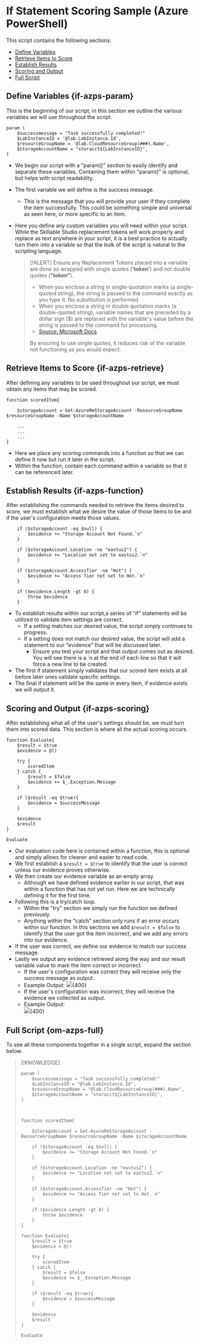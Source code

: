 # If Statement Scoring Sample (Azure PowerShell)

This script contains the following sections:
- [Define Variables](#if-azps-param)
- [Retrieve Items to Score](#if-azps-retrieve)
- [Establish Results](#if-azps-function)
- [Scoring and Output](#if-azps-scoring)
- [Full Script](#if-azps-full)


## Define Variables {if-azps-param}
This is the beginning of our script, in this section we outline the various variables we will use throughout the script.

```linenums
param (
    $successmessage = "Task successfully completed!"    
    $LabInstanceID = '@lab.LabInstance.Id',
    $resourceGroupName = '@lab.CloudResourceGroup(###).Name',
    $storageAccountName = "storacct${LabInstanceID}",
)
```

- We begin our script with a "param()" section to easily identify and separate these variables. Containing them within "param()" is optional, but helps with script readability.
- The first variable we will define is the success message.
    - This is the message that you will provide your user if they complete the item successfully. This could be something simple and universal as seen here, or more specific to an item.
- Here you define any custom variables you will need within your script. While the Skillable Studio replacement tokens will work properly and replace as text anywhere in your script, it is a best practice to actually turn them into a variable so that the bulk of the script is natural to the scripting language.

    > [!ALERT] Ensure any Replacement Tokens placed into a variable are done so wrapped with single quotes (**'token'**) and not double quotes (**"token"**).
    >
    > - When you enclose a string in single-quotation marks (a single-quoted string), the string is passed to the command exactly as you type it. No substitution is performed.
    > - When you enclose a string in double quotation marks (a double-quoted string), variable names that are preceded by a dollar sign ($) are replaced with the variable's value before the string is passed to the command for processing.
    > - [Source: Microsoft Docs](https://docs.microsoft.com/en-us/powershell/module/microsoft.powershell.core/about/about_quoting_rules?view=powershell-6)
    >
    > By ensuring to use single quotes, it reduces risk of the variable not functioning as you would expect.

## Retrieve Items to Score {if-azps-retrieve}
After defining any variables to be used throughout our script, we must obtain any items that may be scored. 

```linenums
function scoredItem{

    $storageAccount = Get-AzureRmStorageAccount -ResourceGroupName $resourceGroupName -Name $storageAccountName

    ...
    ...
    ...
}
```

- Here we place any scoring commands into a function so that we can define it now but run it later in the script.
- Within the function, contain each command within a variable so that it can be referenced later.

## Establish Results {if-azps-function}
After establishing the commands needed to retrieve the items desired to score, we must establish what we desire the value of those items to be and if the user's configuration meets those values.

```linenums
    if ($storageAccount -eq $null) {
        $evidence += "Storage Account Not Found.`n"
    }

    if ($storageAccount.Location -ne "eastus2") {
        $evidence += "Location not set to eastus2.`n"
    }

    if ($storageAccount.AccessTier -ne "Hot") {
        $evidence += "Access Tier not set to Hot.`n"
    }
    
    if ($evidence.Length -gt 0) {
        throw $evidence
    }
```

- To establish results within our script,a series of "if" statements will be utilized to validate item settings are correct.
    - If a setting matches our desired value, the script simply continues to progress.
    - If a setting does not match our desired value, the script will add a statement to our "evidence" that will be discussed later.
        - Ensure you test your script and that output comes out as desired. You will see there is a `n at the end of each line so that it will force a new line to be created.
- The first if statement simply validates that our scored item exists at all before later ones validate specific settings.
- The final if statement will be the same in every item, if evidence exists we will output it.

## Scoring and Output {if-azps-scoring}

After establishing what all of the user's settings should be, we must turn them into scored data. This section is where all the actual scoring occurs. 

```linenums
function Evaluate{ 
    $result = $true
    $evidence = @()

    try {
        scoredItem
    } catch {
        $result = $false
        $evidence += $_.Exception.Message
    }

    if ($result -eq $true){
        $evidence = $successMessage        
    }

    $evidence
    $result
}

Evaluate
```

- Our evaluation code here is contained within a function, this is optional and simply allows for cleaner and easier to read code.
- We first establish a `$result = $true` to identify that the user is correct unless our evidence proves otherwise.
- We then create our evidence variable as an empty array.
    - Although we have defined evidence earlier in our script, that was within a function that has not yet run. Here we are technically defining it for the first time.
- Following this is a try/catch loop.
    - Within the "try" section we simply run the function we defined previously.
    - Anything within the "catch" section only runs if an error occurs within our function. In this sections we add `$result = $false` to identify that the user got the item incorrect, and we add any errors into our evidence.
- If the user was correct, we define our evidence to match our success message.
- Lastly we output any evidence retrieved along the way and our result variable value to mark the item correct or incorrect.
    - If the user's configuration was correct they will receive only the success message as output.
    - Example Output:
        ![](./images/if-azps-correct.png?raw=true){400}
    - If the user's configuration was incorrect, they will receive the evidence we collected as output.
    - Example Output:    
        ![](./images/if-azps-incorrect.png?raw=true){400}
        
## Full Script {om-azps-full}
To see all these components together in a single script, expand the section below.

> [!KNOWLEDGE]
>
> ```linenums
> param (
>     $successmessage = "Task successfully completed!"        
>     $LabInstanceID = "@lab.LabInstance.Id",
>     $resourceGroupName = "@lab.CloudResourceGroup(###).Name",
>     $storageAccountName = "storacct${LabInstanceID}",
> )
> 
> 
> 
> function scoredItem{
> 
>     $storageAccount = Get-AzureRmStorageAccount -ResourceGroupName $resourceGroupName -Name $storageAccountName
> 
>     if ($storageAccount -eq $null) {
>         $evidence += "Storage Account Not Found.`n"
>     }
> 
>     if ($storageAccount.Location -ne "eastus2") {
>         $evidence += "Location not set to eastus2.`n"
>     }
> 
>     if ($storageAccount.AccessTier -ne "Hot") {
>         $evidence += "Access Tier not set to Hot.`n"
>     }
>     
>     if ($evidence.Length -gt 0) {
>         throw $evidence
>     }
> }
> 
> function Evaluate{ 
>     $result = $true
>     $evidence = @()
> 
>     try {
>         scoredItem
>     } catch {
>         $result = $false
>         $evidence += $_.Exception.Message
>     }
> 
>     if ($result -eq $true){
>         $evidence = $successMessage        
>     }
> 
>     $evidence
>     $result
> }
> 
> Evaluate
> ```
